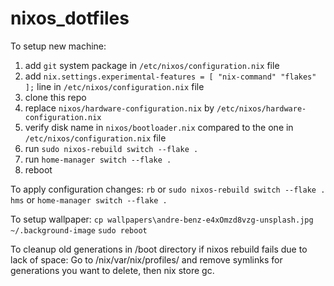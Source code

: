 # nixos_dotfiles
To setup new machine:
1) add `git` system package in `/etc/nixos/configuration.nix` file
2) add `nix.settings.experimental-features = [ "nix-command" "flakes" ];` line in `/etc/nixos/configuration.nix` file
3) clone this repo
4) replace `nixos/hardware-configuration.nix` by `/etc/nixos/hardware-configuration.nix`
5) verify disk name in `nixos/bootloader.nix` compared to the one in `/etc/nixos/configuration.nix` file
6) run `sudo nixos-rebuild switch --flake .` 
7) run `home-manager switch --flake .`
8) reboot

To apply configuration changes:
`rb` or `sudo nixos-rebuild switch --flake .` 
`hms` or `home-manager switch --flake .`

To setup wallpaper:
`cp wallpapers\andre-benz-e4xOmzd8vzg-unsplash.jpg ~/.background-image`
`sudo reboot`

To cleanup old generations in /boot directory if nixos rebuild fails due to lack of space:
Go to /nix/var/nix/profiles/ and remove symlinks for generations you want to delete, then nix store gc.
